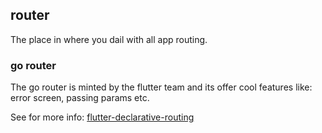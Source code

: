 ## router

The place in where you dail with all app routing.

### go router

The go router is minted by the flutter team and its offer cool features like:
error screen, passing params etc.

See for more info:
[flutter-declarative-routing](https://gorouter.dev/declarative-routing)